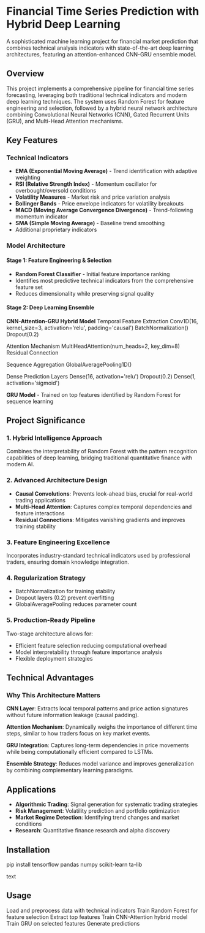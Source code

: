 # Financial Time Series Prediction with Hybrid Deep Learning

A sophisticated machine learning project for financial market prediction that combines technical analysis indicators with state-of-the-art deep learning architectures, featuring an attention-enhanced CNN-GRU ensemble model.

## Overview

This project implements a comprehensive pipeline for financial time series forecasting, leveraging both traditional technical indicators and modern deep learning techniques. The system uses Random Forest for feature engineering and selection, followed by a hybrid neural network architecture combining Convolutional Neural Networks (CNN), Gated Recurrent Units (GRU), and Multi-Head Attention mechanisms.

## Key Features

### Technical Indicators
- **EMA (Exponential Moving Average)** - Trend identification with adaptive weighting
- **RSI (Relative Strength Index)** - Momentum oscillator for overbought/oversold conditions
- **Volatility Measures** - Market risk and price variation analysis
- **Bollinger Bands** - Price envelope indicators for volatility breakouts
- **MACD (Moving Average Convergence Divergence)** - Trend-following momentum indicator
- **SMA (Simple Moving Average)** - Baseline trend smoothing
- Additional proprietary indicators

### Model Architecture

#### Stage 1: Feature Engineering & Selection
- **Random Forest Classifier** - Initial feature importance ranking
- Identifies most predictive technical indicators from the comprehensive feature set
- Reduces dimensionality while preserving signal quality

#### Stage 2: Deep Learning Ensemble

**CNN-Attention-GRU Hybrid Model**
Temporal Feature Extraction
Conv1D(16, kernel_size=3, activation='relu', padding='causal')
BatchNormalization()
Dropout(0.2)

Attention Mechanism
MultiHeadAttention(num_heads=2, key_dim=8)
Residual Connection

Sequence Aggregation
GlobalAveragePooling1D()

Dense Prediction Layers
Dense(16, activation='relu')
Dropout(0.2)
Dense(1, activation='sigmoid')

**GRU Model** - Trained on top features identified by Random Forest for sequence learning

## Project Significance

### 1. **Hybrid Intelligence Approach**
Combines the interpretability of Random Forest with the pattern recognition capabilities of deep learning, bridging traditional quantitative finance with modern AI.

### 2. **Advanced Architecture Design**
- **Causal Convolutions**: Prevents look-ahead bias, crucial for real-world trading applications
- **Multi-Head Attention**: Captures complex temporal dependencies and feature interactions
- **Residual Connections**: Mitigates vanishing gradients and improves training stability

### 3. **Feature Engineering Excellence**
Incorporates industry-standard technical indicators used by professional traders, ensuring domain knowledge integration.

### 4. **Regularization Strategy**
- BatchNormalization for training stability
- Dropout layers (0.2) prevent overfitting
- GlobalAveragePooling reduces parameter count

### 5. **Production-Ready Pipeline**
Two-stage architecture allows for:
- Efficient feature selection reducing computational overhead
- Model interpretability through feature importance analysis
- Flexible deployment strategies

## Technical Advantages

### Why This Architecture Matters

**CNN Layer**: Extracts local temporal patterns and price action signatures without future information leakage (causal padding).

**Attention Mechanism**: Dynamically weighs the importance of different time steps, similar to how traders focus on key market events.

**GRU Integration**: Captures long-term dependencies in price movements while being computationally efficient compared to LSTMs.

**Ensemble Strategy**: Reduces model variance and improves generalization by combining complementary learning paradigms.

## Applications

- **Algorithmic Trading**: Signal generation for systematic trading strategies
- **Risk Management**: Volatility prediction and portfolio optimization
- **Market Regime Detection**: Identifying trend changes and market conditions
- **Research**: Quantitative finance research and alpha discovery

## Installation

pip install tensorflow pandas numpy scikit-learn ta-lib

text

## Usage

Load and preprocess data with technical indicators
Train Random Forest for feature selection
Extract top features
Train CNN-Attention hybrid model
Train GRU on selected features
Generate predictions
